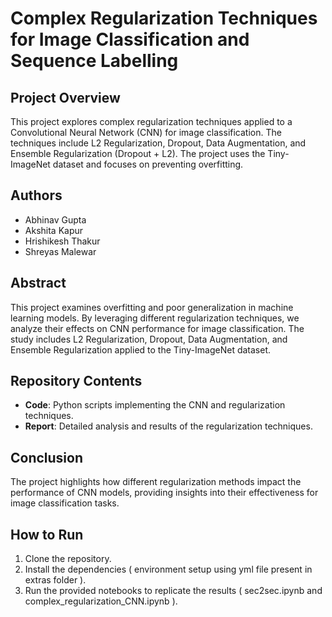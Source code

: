 # Complex Regularization Techniques for Image Classification and Sequence Labelling

## Project Overview

This project explores complex regularization techniques applied to a Convolutional Neural Network (CNN) for image classification. The techniques include L2 Regularization, Dropout, Data Augmentation, and Ensemble Regularization (Dropout + L2). The project uses the Tiny-ImageNet dataset and focuses on preventing overfitting.

## Authors

- Abhinav Gupta
- Akshita Kapur
- Hrishikesh Thakur
- Shreyas Malewar

## Abstract

This project examines overfitting and poor generalization in machine learning models. By leveraging different regularization techniques, we analyze their effects on CNN performance for image classification. The study includes L2 Regularization, Dropout, Data Augmentation, and Ensemble Regularization applied to the Tiny-ImageNet dataset.

## Repository Contents

- **Code**: Python scripts implementing the CNN and regularization techniques.
- **Report**: Detailed analysis and results of the regularization techniques.

## Conclusion

The project highlights how different regularization methods impact the performance of CNN models, providing insights into their effectiveness for image classification tasks.

## How to Run

1. Clone the repository.
2. Install the dependencies ( environment setup using yml file present in extras folder ).
3. Run the provided notebooks to replicate the results ( sec2sec.ipynb  and  complex_regularization_CNN.ipynb ).
